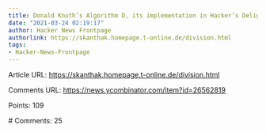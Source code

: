 ```yaml
---
title: Donald Knuth’s Algorithm D, its implementation in Hacker’s Delight and elsewhere
date: "2021-03-24 02:19:17"
author: Hacker News Frontpage
authorlink: https://skanthak.homepage.t-online.de/division.html
tags:
- Hacker-News-Frontpage
---
```


<p>Article URL: <a href="https://skanthak.homepage.t-online.de/division.html">https://skanthak.homepage.t-online.de/division.html</a></p>
<p>Comments URL: <a href="https://news.ycombinator.com/item?id=26562819">https://news.ycombinator.com/item?id=26562819</a></p>
<p>Points: 109</p>
<p># Comments: 25</p>
